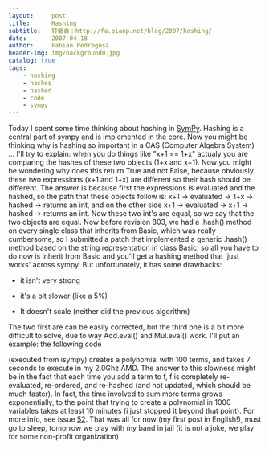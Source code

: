 ```yaml
---
layout:     post
title:      Hashing
subtitle:   转载自：http://fa.bianp.net/blog/2007/hashing/
date:       2007-04-18
author:     Fabian Pedregosa
header-img: img/background0.jpg
catalog: true
tags:
    - hashing
    - hashes
    - hashed
    - code
    - sympy
---
```


Today I spent some time thinking about hashing in [SymPy](http://code.google.com/p/sympy). Hashing is a
central part of sympy and is implemented in the core. Now you might be
thinking why is hashing so important in a CAS (Computer Algebra System)
... I'll try to explain: when you do things like "x+1 == 1+x" actualy
you are comparing the hashes of these two objects (1+x and x+1). Now you
might be wondering why does this return True and not False, because
obviously these two expressions (x+1 and 1+x) are different so their
hash should be different. The answer is because first the expressions is
evaluated and the hashed, so the path that these objects follow is: x+1
-> evaluated -> 1+x -> hashed -> returns an int, and on the other side
x+1 -> evaluated -> x+1 -> hashed -> returns an int. Now these two int's
are equal, so we say that the two objects are equal. Now before revision
803, we had a .hash() method on every single class that inherits from
Basic, which was really cumbersome, so I submitted a patch that
implemented a generic .hash() method based on the string representation
in class Basic, so all you have to do now is inherit from Basic and
you'll get a hashing method that 'just works' across sympy. But
unfortunately, it has some drawbacks:

- it isn't very strong

- it's a bit slower (like a 5%)

- It doesn't scale (neither did the previous algorithm)


The two first are can be easily corrected, but the third one is a bit
more difficult to solve, due to way Add.eval() and Mul.eval() work. I'll
put an example: the following code

(executed from isympy) creates a polynomial with 100 terms, and takes 7
seconds to execute in my 2.0Ghz AMD. The answer to this slowness might
be in the fact that each time you add a term to f, f is completely
re-evaluated, re-ordered, and re-hashed (and not updated, which should
be much faster). In fact, the time involved to sum more terms grows
exponentially, to the point that trying to create a polynomial in 1000
variables takes at least 10 minutes (i just stopped it beyond that
point). For more info, see issue [52](http://code.google.com/p/sympy/issues/detail?id=52). That was all for now (my first
post in English!), must go to sleep, tomorrow we play with my band in
jail (it is not a joke, we play for some non-profit organization)
